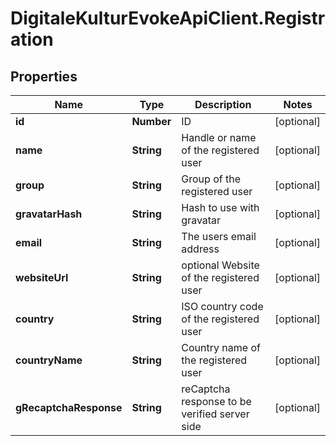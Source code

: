 # DigitaleKulturEvokeApiClient.Registration

## Properties

Name | Type | Description | Notes
------------ | ------------- | ------------- | -------------
**id** | **Number** | ID | [optional] 
**name** | **String** | Handle or name of the registered user | [optional] 
**group** | **String** | Group of the registered user | [optional] 
**gravatarHash** | **String** | Hash to use with gravatar | [optional] 
**email** | **String** | The users email address | [optional] 
**websiteUrl** | **String** | optional Website of the registered user | [optional] 
**country** | **String** | ISO country code of the registered user | [optional] 
**countryName** | **String** | Country name of the registered user | [optional] 
**gRecaptchaResponse** | **String** | reCaptcha response to be verified server side | [optional] 



